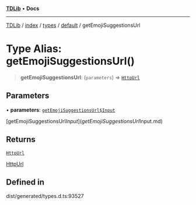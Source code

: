 [**TDLib**](../../../../../../README.md) • **Docs**

***

[TDLib](../../../../../../modules.md) / [index](../../../../../README.md) / [types](../../../README.md) / [default](../README.md) / getEmojiSuggestionsUrl

# Type Alias: getEmojiSuggestionsUrl()

> **getEmojiSuggestionsUrl**: (`parameters`) => [`HttpUrl`](HttpUrl.md)

## Parameters

• **parameters**: [`getEmojiSuggestionsUrl$Input`](getEmojiSuggestionsUrl$Input.md)

[getEmojiSuggestionsUrl$Input](getEmojiSuggestionsUrl$Input.md)

## Returns

[`HttpUrl`](HttpUrl.md)

[HttpUrl](HttpUrl.md)

## Defined in

dist/generated/types.d.ts:93527
